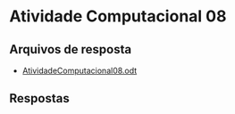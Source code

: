 # Atividade Computacional 08
## Arquivos de resposta
* [AtividadeComputacional08.odt](https://github.com/thiagomaia971/ProjetoAnaliseDeAlgoritmos/blob/master/AtividadeComputacional08/AtividadeComputacional08.odt)

## Respostas
